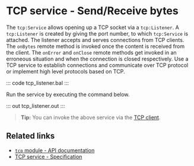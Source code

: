 # TCP service - Send/Receive bytes

The `tcp:Service` allows opening up a TCP socket via a `tcp:Listener`. A `tcp:Listener` is created by giving the port number, to which `tcp:Service` is attached. The listener accepts and serves connections from TCP clients. The `onBytes` remote method is invoked once the content is received from the client. The `onError` and `onClose` remote methods get invoked in an erroneous situation and when the connection is closed respectively. Use a TCP service to establish connections and communicate over TCP protocol or implement high level protocols based on TCP. 

::: code tcp_listener.bal :::

Run the service by executing the command below.

::: out tcp_listener.out :::

>**Tip:** You can invoke the above service via the [TCP client](/learn/by-example/tcp-client/).

## Related links
- [`tcp` module - API documentation](https://lib.ballerina.io/ballerina/tcp/latest)
- [TCP service  - Specification](/spec/tcp/#3-service-types)

